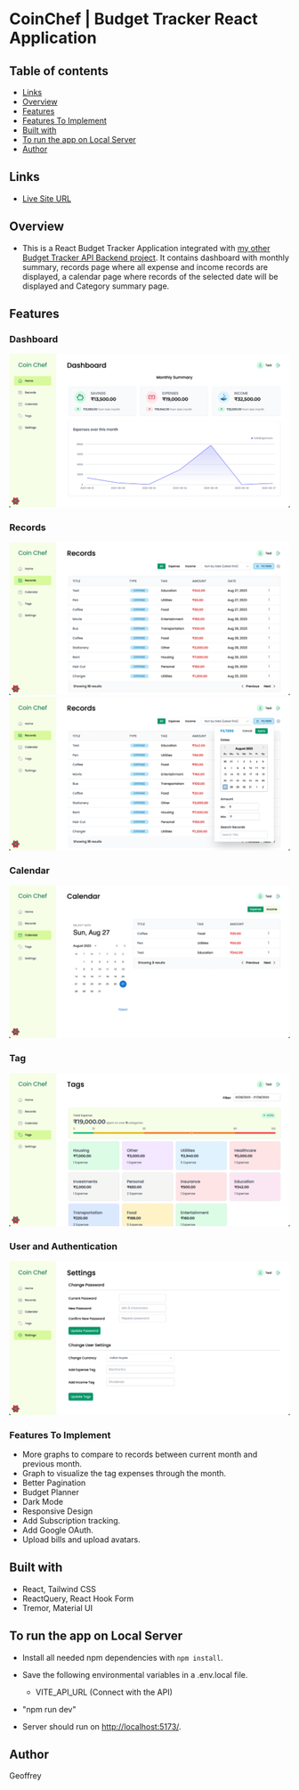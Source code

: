 # CoinChef | Budget Tracker React Application

## Table of contents

- [Links](#links)
- [Overview](#overview)
- [Features](#features)
- [Features To Implement](#features-to-implement)
- [Built with](#built-with)
- [To run the app on Local Server](#to-run-the-app-on-local-server)
- [Author](#author)

## Links

- [Live Site URL](https://coin-chef-react.vercel.app/)

## Overview

- This is a React Budget Tracker Application integrated with [my other Budget Tracker API Backend project](https://github.com/acgeoffrey/budget-tracker-api). It contains dashboard with monthly summary, records page where all expense and income records are displayed, a calendar page where records of the selected date will be displayed and Category summary page.

## Features

### Dashboard

![Alt text](./public/screenshots/dashboard.png)

### Records

![Alt text](./public/screenshots/records.png)
![Alt text](./public/screenshots/records2.png)

### Calendar

![Alt text](./public/screenshots/calendar.png)

### Tag

![Alt text](./public/screenshots/tags.png)

### User and Authentication

![Alt text](./public/screenshots/settings.png)

### Features To Implement

- More graphs to compare to records between current month and previous month.
- Graph to visualize the tag expenses through the month.
- Better Pagination
- Budget Planner
- Dark Mode
- Responsive Design
- Add Subscription tracking.
- Add Google OAuth.
- Upload bills and upload avatars.

## Built with

- React, Tailwind CSS
- ReactQuery, React Hook Form
- Tremor, Material UI

## To run the app on Local Server

- Install all needed npm dependencies with `npm install`.
- Save the following environmental variables in a .env.local file.

  - VITE_API_URL (Connect with the API)

- "npm run dev"
- Server should run on [http://localhost:5173/](http://localhost:5173/).

## Author

Geoffrey
